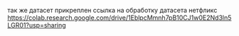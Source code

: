 так же датасет прикреплен
ссылка на обработку датасета нетфликс
https://colab.research.google.com/drive/1EblpcMmnh7pB10CJ1w0E2Nd3ln5LGR01?usp=sharing

